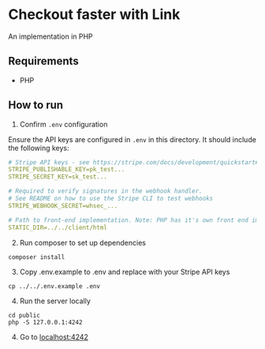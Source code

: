 # Checkout faster with Link

An implementation in PHP


## Requirements

- PHP

## How to run

1. Confirm `.env` configuration

Ensure the API keys are configured in `.env` in this directory. It should include the following keys:

```yaml
# Stripe API keys - see https://stripe.com/docs/development/quickstart#api-keys
STRIPE_PUBLISHABLE_KEY=pk_test...
STRIPE_SECRET_KEY=sk_test...

# Required to verify signatures in the webhook handler.
# See README on how to use the Stripe CLI to test webhooks
STRIPE_WEBHOOK_SECRET=whsec_...

# Path to front-end implementation. Note: PHP has it's own front end implementation.
STATIC_DIR=../../client/html
```

2. Run composer to set up dependencies

```
composer install
```

3. Copy .env.example to .env and replace with your Stripe API keys

```
cp ../../.env.example .env
```

4. Run the server locally

```
cd public
php -S 127.0.0.1:4242
```

4. Go to [localhost:4242](http://localhost:4242)
